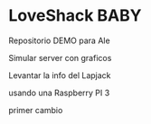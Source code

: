 # LoveShack BABY

Repositorio DEMO para Ale

Simular server con graficos

Levantar la info del Lapjack

usando una Raspberry PI 3

primer cambio
